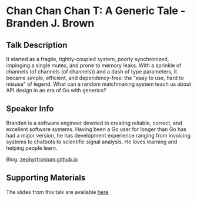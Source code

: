 # Chan Chan Chan T: A Generic Tale - Branden J. Brown

## Talk Description

It started as a fragile, tightly-coupled system, poorly synchronized, impinging a single mutex, and prone to memory leaks. With a sprinkle of channels (of channels (of channels)) and a dash of type parameters, it became simple, efficient, and dependency-free: the "easy to use, hard to misuse" of legend. What can a random matchmaking system teach us about API design in an era of Go with generics?

## Speaker Info

Branden is a software engineer devoted to creating reliable, correct, and excellent software systems. Having been a Go user for longer than Go has had a major version, he has development experience ranging from invoicing systems to chatbots to scientific signal analysis. He loves learning and helping people learn.

Blog: [zephyrtronium.github.io](https://zephyrtronium.github.io)

## Supporting Materials

The slides from this talk are available [here](./chanchanchan.slide)
